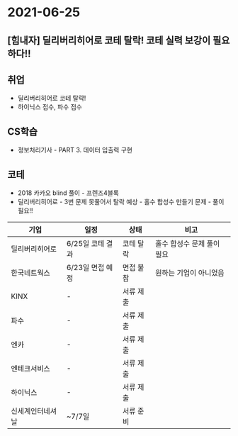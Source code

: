 # 2021-06-25

## [힘내자] 딜리버리히어로 코테 탈락! 코테 실력 보강이 필요하다!!

## 취업

- 딜리버리히어로 코테 탈락!
- 하이닉스 접수, 파수 접수



## CS학습

- 정보처리기사 - PART 3. 데이터 입출력 구현



## 코테

- 2018 카카오 blind 풀이 - 프렌즈4블록
- 딜리버리히어로 - 3번 문제 못풀어서 탈락 예상 - 홀수 합성수 만들기 문제 - 풀이 필요!!



| 기업             | 일정             | 상태      | 비고                       |
| ---------------- | ---------------- | --------- | -------------------------- |
| 딜리버리히어로   | 6/25일 코테 결과 | 코테 탈락 | 홀수 합성수 문제 풀이 필요 |
| 한국네트웍스     | 6/23일 면접 예정 | 면접 불참 | 원하는 기업이 아니었음     |
| KINX             | -                | 서류 제출 |                            |
| 파수             | -                | 서류 제출 |                            |
| 엔카             | -                | 서류 제출 |                            |
| 엔테크서비스     | -                | 서류 제출 |                            |
| 하이닉스         | -                | 서류 제출 |                            |
| 신세계인터네셔날 | ~7/7일           | 서류 준비 |                            |





